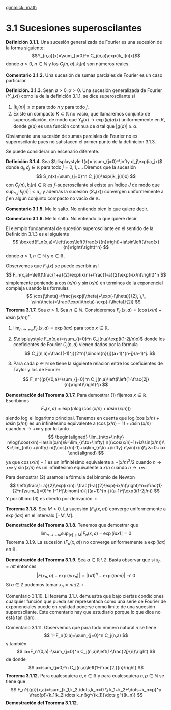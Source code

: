 [gimmick: math]()
# 3.1 Sucesiones superoscilantes

**Definición 3.1.1.** Una sucesión generalizada de Fourier es una sucesión de la forma siguiente:
$$Y_{n,a}(x)=\sum_{j=0}^n C_j(n,a)\exp(ik_j(n)x)$$
donde $a>0$, $n\in \mathbb N$ y los $C_j(n,a),k_j(n)$ son números reales.

**Comentario 3.1.2.** Una sucesión de sumas parciales de Fourier es un caso particular.

**Definición. 3.1.3.** Sean $a>0,\alpha>0$. Una sucesión generalizada de Fourier $(Y_n(x))$  como la de la definición 3.1.1. se dice superoscilante si

1. $|k_j(n)|\leq \alpha$ para todo $n$ y para todo $j$.
2. Existe un compacto $K\subset \mathbb R$ no vacío,  que llamaremos conjunto de superoscilación, de modo que $Y_n(x)\to \exp(ig(a)x)$ uniformemente en $K$, donde $g(a)$ es una función continua de $a$ tal que $|g(a)|≥\alpha$. 

Obviamente una sucesión de sumas parciales de Fourier no es superoscilante pues no satisfacen el primer punto de la definición 3.1.3.

Se puede considerar un escenario diferente.

**Definición 3.1.4.** Sea $\displaystyle f(x)= \sum_{j=0}^\infty d_j\exp(ia_jx)$ donde $a_j,d_j\in\mathbb R$ para todo $j=0,1,\dots$. Diremos que la sucesión 
$$
S_n(x)=\sum_{j=0}^n C_j(n)\exp(ik_j(n)x)
$$
con $C_j(n),k_j(n)\in\mathbb R$ es $f$-superoscilante si existe un índice $J$ de modo que $\displaystyle \sup_{n,j}|k_j(n)|<a_J$ y además la sucesión $(S_n(x))$ convergen uniformemente a $f$ en algún conjunto compacto no vacío de $\mathbb R$.

**Comentario 3.1.5.** Me lo salto. No entiendo bien lo que quiere decir.

**Comentario 3.1.6.** Me lo salto. No entiendo lo que quiere decir.

El ejemplo fundamental de sucesión superoscilante en el sentido de la Definición $3.1.3$  es el siguiente
$$
\boxed{F_n(x,a)=\left(\cos\left(\frac{x}{n}\right)+ia\sin\left(\frac{x}{n}\right)\right)^n}
$$
donde $a>1, n\in\mathbb N$ y $x\in\mathbb R$.

Observemos que $F_n(x)$ se puede escribir así
$$
F_n(x,a)=\left(\frac{1+a}{2}\exp(ix/n)+\frac{1-a}{2}\exp(-ix/n)\right)^n
$$
simplemente poniendo a $\cos(x/n)$ y $\sin(x/n)$ en términos de la exponencial compleja usando las fórmulas
$$
\cos(\theta)=\frac{\exp(i\theta)+\exp(-i\theta)}{2}, \,\, \sin(\theta)=\frac{\exp(i\theta)-\exp(-i\theta)}{2i}
$$
**Teorema 3.1.7.** Sea $a>1$. Sea $n\in\mathbb N$. Consideremos $\displaystyle F_n(x,a)=\left(\cos(x/n)+ia\sin(x/n)\right)^n$. 

1. $\displaystyle \lim_{n\to +\infty}F_n(x,a)=\exp(iax)$ para todo $x\in\mathbb R$.

2. $\displaystyle F_n(x,a)=\sum_{j=0}^n C_j(n,a)\exp(i(1-2j/n)x)$ donde los coeficientes de Fourier $C_j(n,a)$ vienen dados por la fórmula
   $$
   C_j(n,a)=\frac{(-1)^j}{2^n}\binom{n}{j}(a+1)^{n-j}(a-1)^j.
   $$

3. Para cada $p\in\mathbb N$ se tiene la siguiente relación entre los coeficientes de Taylor y los de Fourier

$$
F_n^{(p)}(0,a)=\sum_{j=0}^n C_j(n,a)\left(i\left(1-\frac{2j}{n}\right)\right)^p
$$

**Demostración del Teorema 3.1.7.**  Para demostrar (1) fijemos $x\in\mathbb R$. Escribimos
$$
F_n(x,a)=\exp(n\log(\cos(x/n)+ia\sin(x/n)))
$$
siendo $\log$ el logaritmo principal.  Tenemos en cuenta que $\log(\cos(x/n)+ia\sin(x/n))$ es un infinitésimo equivalente a $(\cos(x/n)-1)+ia\sin(x/n)$ cuando $n\to+\infty$ y por lo tanto
$$
\begin{aligned}
\lim_{n\to+\infty} n\log(\cos(x/n)+ia\sin(x/n))&=\lim_{n\to+\infty} n((\cos(x/n)-1)+ia\sin(x/n))\\
&=\lim_{n\to +\infty} n((\cos(x/n)-1)+ia\lim_{n\to +\infty} n\sin(x/n)\\
&=0+iax
\end{aligned}
$$
ya que $\cos(x/n)-1$ es un infinitésimo equivalente a $-(x/n)^2/2$ cuando $n\to+\infty$ y $\sin(x/n)$ es un infinitésimo equivalente a $x/n$ cuando $n\to+\infty$.

Para demostrar (2) usamos la fórmula del binomio de Newton
$$
\left(\frac{1+a}{2}\exp(ix/n)+\frac{1-a}{2}\exp(-ix/n)\right)^n=\frac{1}{2^n}\sum_{j=0}^n (-1)^j\binom{n}{j}(a+1)^{n-j}(a-1)^j\exp(i(1-2j/n))
$$
Y por último (3) es directo por derivación. $\square$

**Teorema 3.1.8.** Sea $M>0$. La sucesión $(F_n(x,a))$ converge uniformemente a $\exp(iax)$ en el intervalo $[-M,M]$.

**Demostración del Teorema 3.1.8.** Tenemos que demostrar que
$$
\lim_{n\to+\infty}\sup_{|x|\leq M}|F_n(x,a)-\exp(iax)|= 0
$$
Teorema 3.1.9. La sucesión $(F_n(x,a))$ no converge uniformemente a $\exp(iax)$ en $\mathbb R$.

**Demostración del Teorema 3.1.9.** Sea $a\in\mathbb R\setminus \mathbb Z$. Basta observar que si $x_n=n\pi$ entonces
$$
|F(x_n,a)-\exp(iax_n)|=|(\pm 1)^n -\exp(ian\pi)|\not\to 0
$$
Si $a\in\mathbb Z$ podemos tomar $x_n=n\pi/2$. $\square$

Comentario 3.1.10. El teorema 3.1.7. demuestra que bajo ciertas condiciones cualquier función que pueda ser representada como una serie de Fourier de exponenciales puede en realidad ponerse como límite de una sucesión superoscilante. Este comentario hay que estudiarlo porque  lo que dice no está tan claro.

Comentario 3.1.11. Observemos que para todo número natural $n$ se tiene 
$$
1=F_n(0,a)=\sum_{j=0}^n C_j(n,a)
$$
y también
$$
ia=F_n'(0,a)=\sum_{j=0}^n C_j(n,a)i\left(1-\frac{2j}{n}\right)
$$
de donde 
$$
a=\sum_{j=0}^n C_j(n,a)\left(1-\frac{2j}{n}\right)
$$
**Teorema 3.1.12.** Para cualesquiera $a,x\in\mathbb R$ y para cualesquiera  $n,p\in\mathbb N$  se tiene que
$$
F_n^{(p)}(x,a)=\sum_{k_1,k_2,\dots,k_n=0 \\ k_1+k_2+\dots+k_n=p}^p \frac{p!}{k_1!k_2!\dots k_n!}g^{(k_1)}\dots g^{(k_n)}
$$
**Demostración del Teorema 3.1.12.**

